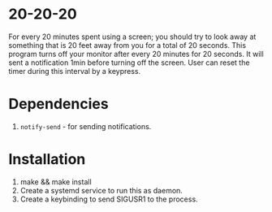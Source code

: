 # 20-20-20
For every 20 minutes spent using a screen; you should try to look away at something that is 20 feet away from you for a total of 20 seconds.
This program turns off your monitor after every 20 minutes for 20 seconds. It will sent a notification 1min before turning off the screen. User can reset the timer during this interval by a keypress.

# Dependencies
1. `notify-send` - for sending notifications.

# Installation
1. make && make install
2. Create a systemd service to run this as daemon.
3. Create a keybinding to send SIGUSR1 to the process.
